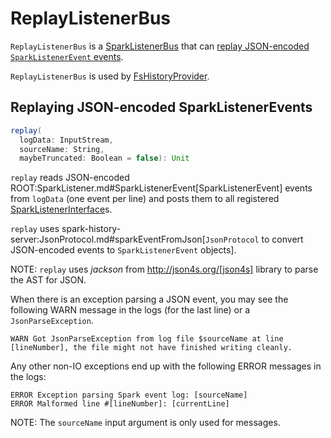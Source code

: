 # ReplayListenerBus

`ReplayListenerBus` is a [SparkListenerBus](../SparkListenerBus.md) that can [replay JSON-encoded `SparkListenerEvent` events](#replay).

`ReplayListenerBus` is used by [FsHistoryProvider](FsHistoryProvider.md).

## <span id="replay"> Replaying JSON-encoded SparkListenerEvents

```scala
replay(
  logData: InputStream,
  sourceName: String,
  maybeTruncated: Boolean = false): Unit
```

`replay` reads JSON-encoded ROOT:SparkListener.md#SparkListenerEvent[SparkListenerEvent] events from `logData` (one event per line) and posts them to all registered [SparkListenerInterface](../SparkListenerInterface.md)s.

`replay` uses spark-history-server:JsonProtocol.md#sparkEventFromJson[`JsonProtocol` to convert JSON-encoded events to `SparkListenerEvent` objects].

NOTE: `replay` uses *jackson* from http://json4s.org/[json4s] library to parse the AST for JSON.

When there is an exception parsing a JSON event, you may see the following WARN message in the logs (for the last line) or a `JsonParseException`.

```
WARN Got JsonParseException from log file $sourceName at line [lineNumber], the file might not have finished writing cleanly.
```

Any other non-IO exceptions end up with the following ERROR messages in the logs:

```
ERROR Exception parsing Spark event log: [sourceName]
ERROR Malformed line #[lineNumber]: [currentLine]
```

NOTE: The `sourceName` input argument is only used for messages.

